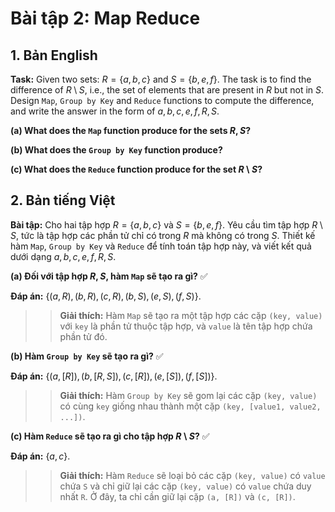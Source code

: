 # **Bài tập 2: Map Reduce**

## **1. Bản English**

**Task:**  Given two sets: $R = \{a, b, c\}$ and $S = \{b, e, f\}$. The task is to find the difference of $R \setminus S$, i.e., the set of elements that are present in $R$ but not in $S$. Design `Map`, `Group by Key` and `Reduce` functions to compute the difference, and write the answer in the form of $a, b, c, e, f, R, S$.

**(a) What does the `Map` function produce for the sets $R, S$?**

**(b) What does the `Group by Key` function produce?**

**(c) What does the `Reduce` function produce for the set $R \setminus S$?**

## **2. Bản tiếng Việt**
**Bài tập:** Cho hai tập hợp $R = \{a, b, c\}$ và $S = \{b, e, f\}$. Yêu cầu tìm tập hợp $R \setminus S$, tức là tập hợp các phần tử chỉ có trong $R$ mà không có trong $S$. Thiết kế hàm `Map`, `Group by Key` và `Reduce` để tính toán tập hợp này, và viết kết quả dưới dạng $a, b, c, e, f, R, S$.

**(a) Đối với tập hợp $R, S$, hàm `Map` sẽ tạo ra gì?** ✅

**Đáp án:** $\{(a, R), (b, R), (c, R), (b, S), (e, S), (f, S)\}$.

>>**Giải thích:** Hàm `Map` sẽ tạo ra một tập hợp các cặp `(key, value)` với `key` là phần tử thuộc tập hợp, và `value` là tên tập hợp chứa phần tử đó. 

**(b) Hàm `Group by Key` sẽ tạo ra gì?** ✅

**Đáp án:** $\{(a, [R]), (b, [R, S]), (c, [R]), (e, [S]), (f, [S])\}$.

>>**Giải thích:** Hàm `Group by Key` sẽ gom lại các cặp `(key, value)` có cùng `key` giống nhau thành một cặp `(key, [value1, value2, ...])`. 

**(c) Hàm `Reduce` sẽ tạo ra gì cho tập hợp $R \setminus S$?** ✅

**Đáp án:** $\{a, c\}$.

>>**Giải thích:** Hàm `Reduce` sẽ loại bỏ các cặp `(key, value)` có `value` chứa `S` và chỉ giữ lại các cặp `(key, value)` có `value` chứa duy nhất `R`. Ở đây, ta chỉ cần giữ lại cặp `(a, [R])` và `(c, [R])`.